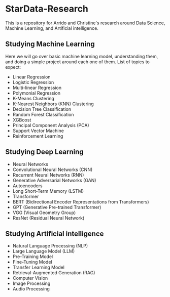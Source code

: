 # StarData-Research

This is a repository for Arrido and Christine's research around Data Science, Machine Learning, and Artificial intelligence. 

## Studying Machine Learning
Here we will go over basic machine learning model, understanding them, and doing a simple project around each one of them. List of topics to expect:
* Linear Regression
* Logistic Regression
* Multi-linear Regression
* Polymonial Regression
* K-Means Clustering
* K-Nearest Neighbors (KNN) Clustering
* Decision Tree Classification
* Random Forest Classification
* XGBoost
* Principal Component Analysis (PCA)
* Support Vector Machine
* Reinforcement Learning

## Studying Deep Learning
* Neural Networks
* Convolutional Neural Networks (CNN)
* Recurrent Neural Networks (RNN)
* Generative Adversarial Networks (GAN)
* Autoencoders
* Long Short-Term Memory (LSTM)
* Transformer
* BERT (Bidirectional Encoder Representations from Transformers)
* GPT (Generative Pre-trained Transformer)
* VGG (Visual Geometry Group)
* ResNet (Residual Neural Network)

## Studying Artificial intelligence
* Natural Language Processing (NLP)
* Large Language Model (LLM)
* Pre-Training Model
* Fine-Tuning Model
* Transfer Learning Model
* Retrieval-Augmented Generation (RAG)
* Computer Vision
* Image Processing
* Audio Processing

